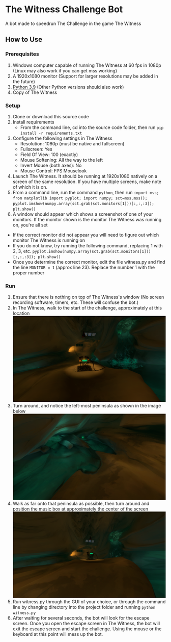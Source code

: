# The Witness Challenge Bot
A bot made to speedrun The Challenge in the game The Witness

## How to Use
### Prerequisites
1. Windows computer capable of running The Witness at 60 fps in 1080p (Linux may also work if you can get mss working)
2. A 1920x1080 monitor (Support for larger resolutions may be added in the future)
3. [Python 3.9](https://www.python.org/downloads/release/python-390/) (Other Python versions should also work)
4. Copy of The Witness

### Setup
1. Clone or download this source code
2. Install requirements
   * From the command line, cd into the source code folder, then run `pip install -r requirements.txt`
3. Configure the following settings in The Witness
   * Resolution: 1080p (must be native and fullscreen)
   * Fullscreen: Yes
   * Field Of View: 100 (exactly)
   * Mouse Softening: All the way to the left
   * Invert Mouse (both axes): No
   * Mouse Control: FPS Mouselook
4. Launch The Witness. It should be running at 1920x1080 natively on a screen of the same resolution. If you have multiple screens, make note of which it is on.
5. From a command line, run the command `python`, then run `import mss; from matplotlib import pyplot; import numpy; sct=mss.mss(); pyplot.imshow(numpy.array(sct.grab(sct.monitors[1]))[:,:,:3]); plt.show()`
6. A window should appear which shows a screenshot of one of your monitors. If the monitor shown is the monitor The Witness was running on, you're all set
 * If the correct monitor did not appear you will need to figure out which monitor The Witness is running on
 * If you do not know, try running the following command, replacing 1 with 2, 3, etc. `pyplot.imshow(numpy.array(sct.grab(sct.monitors[1]))[:,:,:3]); plt.show()`
 * Once you determine the correct monitor, edit the file witness.py and find the line `MONITOR = 1` (approx line 23). Replace the number 1 with the proper number

### Run
1. Ensure that there is nothing on top of The Witness's window (No screen recording software, timers, etc. These will confuse the bot.)
2. In The Witness, walk to the start of the challenge, approximately at this location
![Challenge Start](images/start.png)
3. Turn around, and notice the left-most peninsula as shown in the image below
![Behind Start](images/behindStart.png)
4. Walk as far onto that peninsula as possible, then turn around and position the music box at approximately the center of the screen
![Final Start](images/finalStart.png)
5. Run witness.py through the GUI of your choice, or through the command line by changing directory into the project folder and running `python witness.py`
6. After waiting for several seconds, the bot will look for the escape screen. Once you open the escape screen in The Witness, the bot will exit the escape screen and start the challenge. Using the mouse or the keyboard at this point will mess up the bot.
